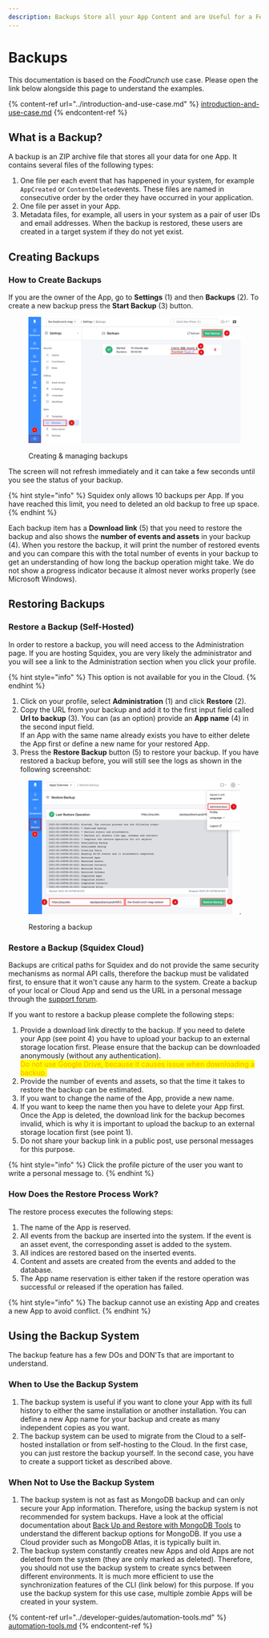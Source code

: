 ```yaml
---
description: Backups Store all your App Content and are Useful for a Few Scenarios
---
```


# Backups

This documentation is based on the _FoodCrunch_ use case. Please open the link below alongside this page to understand the examples.

{% content-ref url="../introduction-and-use-case.md" %}
[introduction-and-use-case.md](../introduction-and-use-case.md)
{% endcontent-ref %}

## What is a Backup?

A backup is an ZIP archive file that stores all your data for one App. It contains several files of the following types:

1. One file per each event that has happened in your system, for example `AppCreated` or `ContentDeleted`events. These files are named in consecutive order by the order they have occurred in your application.
2. One file per asset in your App.
3. Metadata files, for example, all users in your system as a pair of user IDs and email addresses. When the backup is restored, these users are created in a target system if they do not yet exist.

## Creating Backups

### How to Create Backups

If you are the owner of the App, go to **Settings** (1) and then **Backups** (2). To create a new backup press the **Start Backup** (3) button.&#x20;

<figure><img src="../../.gitbook/assets/2023-05-04_13-18.png" alt=""><figcaption><p>Creating &#x26; managing backups</p></figcaption></figure>

The screen will not refresh immediately and it can take a few seconds until you see the status of your backup.

{% hint style="info" %}
Squidex only allows 10 backups per App. If you have reached this limit, you need to deleted an old backup to free up space.&#x20;
{% endhint %}

Each backup item has a **Download link** (5) that you need to restore the backup and also shows the **number of events and assets** in your backup (4). When you restore the backup, it will print the number of restored events and you can compare this with the total number of events in your backup to get an understanding of how long the backup operation might take. We do not show a progress indicator because it almost never works properly (see Microsoft Windows).

## Restoring Backups

### Restore a Backup (Self-Hosted)

In order to restore a backup, you will need access to the Administration page. If you are hosting Squidex, you are very likely the administrator and you will see a link to the Administration section when you click your profile.&#x20;

{% hint style="info" %}
This option is not available for you in the Cloud.
{% endhint %}

1. Click on your profile, select **Administration** (1) and click **Restore** (2).
2. Copy the URL from your backup and add it to the first input field called **Url to backup** (3). You can (as an option) provide an **App name** (4) in the second input field.\
   If an App with the same name already exists you have to either delete the App first or define a new name for your restored App.
3. Press the **Restore Backup** button (5) to restore your backup. If you have restored a backup before, you will still see the logs as shown in the following screenshot:

<figure><img src="../../.gitbook/assets/2023-05-04_13-36.png" alt=""><figcaption><p>Restoring a backup</p></figcaption></figure>

### Restore a Backup (Squidex Cloud)

Backups are critical paths for Squidex and do not provide the same security mechanisms as normal API calls, therefore the backup must be validated first, to ensure that it won't cause any harm to the system. Create a backup of your local or Cloud App and send us the URL in a personal message through the [support forum](https://support.squidex.io).

If you want to restore a backup please complete the following steps:

1. Provide a download link directly to the backup. If you need to delete your App (see point 4) you have to upload your backup to an external storage location first. Please ensure that the backup can be downloaded anonymously (without any authentication). \
   <mark style="color:orange;">Do not use Google Drive, because it causes issue when downloading a backup.</mark>
2. Provide the number of events and assets, so that the time it takes to restore the backup can be estimated.&#x20;
3. If you want to change the name of the App, provide a new name.
4. If you want to keep the name then you have to delete your App first. Once the App is deleted, the download link for the backup becomes invalid, which is why it is important to upload the backup to an external storage location first (see point 1).
5. Do not share your backup link in a public post, use personal messages for this purpose.

{% hint style="info" %}
Click the profile picture of the user you want to write a personal message to.
{% endhint %}

### How Does the Restore Process Work?

The restore process executes the following steps:

1. The name of the App is reserved.
2. All events from the backup are inserted into the system. If the event is an asset event, the corresponding asset is added to the system.
3. All indices are restored based on the inserted events.
4. Content and assets are created from the events and added to the database.
5. The App name reservation is either taken if the restore operation was successful or released if the operation has failed.

{% hint style="info" %}
The backup cannot use an existing App and creates a new App to avoid conflict.
{% endhint %}

## Using the Backup System

The backup feature has a few DOs and DON'Ts that are important to understand.

### When to Use the Backup System

1. The backup system is useful if you want to clone your App with its full history to either the same installation or another installation. You can define a new App name for your backup and create as many independent copies as you want.
2. The backup system can be used to migrate from the Cloud to a self-hosted installation or from self-hosting to the Cloud. In the first case, you can just restore the backup yourself. In the second case, you have to create a support ticket as described above.

### When Not to Use the Backup System

1. The backup system is not as fast as MongoDB backup and can only secure your App information. Therefore, using the backup system is not recommended for system backups. Have a look at the official documentation about [Back Up and Restore with MongoDB Tools](https://docs.mongodb.com/manual/tutorial/backup-and-restore-tools/#back-up-and-restore-with-mongodb-tools) to understand the different backup options for MongoDB. If you use a Cloud provider such as MongoDB Atlas, it is typically built in.
2. The backup system constantly creates new Apps and old Apps are not deleted from the system (they are only marked as deleted). Therefore, you should not use the backup system to create syncs between different environments. It is much more efficient to use the synchronization features of the CLI (link below) for this purpose. If you use the backup system for this use case, multiple zombie Apps will be created in your system.&#x20;

{% content-ref url="../developer-guides/automation-tools.md" %}
[automation-tools.md](../developer-guides/automation-tools.md)
{% endcontent-ref %}
